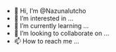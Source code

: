 - 👋 Hi, I’m @Nazunalutcho
- 👀 I’m interested in ...
- 🌱 I’m currently learning ...
- 💞️ I’m looking to collaborate on ...
- 📫 How to reach me ...

<!---
Nazunalutcho/Nazunalutcho is a ✨ special ✨ repository because its `README.md` (this file) appears on your GitHub profile.
You can click the Preview link to take a look at your changes.
--->
